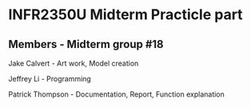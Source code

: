 # INFR2350U Midterm Practicle part

## Members - Midterm group #18

Jake Calvert - Art work, Model creation

Jeffrey Li - Programming

Patrick Thompson - Documentation, Report, Function explanation

